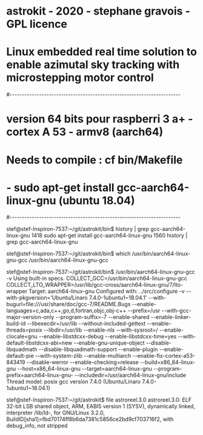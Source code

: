 # astrokit - 2020 - stephane gravois - GPL licence
# Linux embedded real time solution to enable azimutal sky tracking with microstepping motor control
#----------------------------------------------------------------------
# version 64 bits pour raspberri 3 a+ - cortex A 53 - armv8 (aarch64)
# Needs to compile : cf bin/Makefile
#   - sudo apt-get install gcc-aarch64-linux-gnu (ubuntu 18.04)
#----------------------------------------------------------------------

stef@stef-Inspiron-7537:~/git/astrokit/bin$ history | grep gcc-aarch64-linux-gnu
 1418  sudo apt-get install gcc-aarch64-linux-gnu
 1560  history | grep gcc-aarch64-linux-gnu

stef@stef-Inspiron-7537:~/git/astrokit/bin$ which /usr/bin/aarch64-linux-gnu-gcc
/usr/bin/aarch64-linux-gnu-gcc

stef@stef-Inspiron-7537:~/git/astrokit/bin$ /usr/bin/aarch64-linux-gnu-gcc -v
Using built-in specs.
COLLECT_GCC=/usr/bin/aarch64-linux-gnu-gcc
COLLECT_LTO_WRAPPER=/usr/lib/gcc-cross/aarch64-linux-gnu/7/lto-wrapper
Target: aarch64-linux-gnu
Configured with: ../src/configure -v --with-pkgversion='Ubuntu/Linaro 7.4.0-1ubuntu1~18.04.1' --with-bugurl=file:///usr/share/doc/gcc-7/README.Bugs --enable-languages=c,ada,c++,go,d,fortran,objc,obj-c++ --prefix=/usr --with-gcc-major-version-only --program-suffix=-7 --enable-shared --enable-linker-build-id --libexecdir=/usr/lib --without-included-gettext --enable-threads=posix --libdir=/usr/lib --enable-nls --with-sysroot=/ --enable-clocale=gnu --enable-libstdcxx-debug --enable-libstdcxx-time=yes --with-default-libstdcxx-abi=new --enable-gnu-unique-object --disable-libquadmath --disable-libquadmath-support --enable-plugin --enable-default-pie --with-system-zlib --enable-multiarch --enable-fix-cortex-a53-843419 --disable-werror --enable-checking=release --build=x86_64-linux-gnu --host=x86_64-linux-gnu --target=aarch64-linux-gnu --program-prefix=aarch64-linux-gnu- --includedir=/usr/aarch64-linux-gnu/include
Thread model: posix
gcc version 7.4.0 (Ubuntu/Linaro 7.4.0-1ubuntu1~18.04.1) 

stef@stef-Inspiron-7537:~/git/astrokit$ file astroreel.3.0 
astroreel.3.0: ELF 32-bit LSB shared object, ARM, EABI5 version 1 (SYSV), dynamically linked, interpreter /lib/ld-, for GNU/Linux 3.2.0, BuildID[sha1]=fbd70174ff8b6da7381c5856ce2bd9cf703716f2, with debug_info, not stripped
